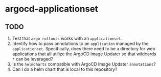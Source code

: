 # argocd-applicationset

## TODO

1. Test that `argo-rollouts` works with an `applicationset`.
1. Identify how to pass annotations to an `application` managed by the `applicationset`. Specifically, does there need
   to be a directory for web applications that all utilize the ArgoCD Image Updater so that wildcards `*` can be
   leveraged?
1. Is the `helmCharts` compatible with ArgoCD Image Updater `annotations`?
1. Can I do a helm chart that is local to this repository?

